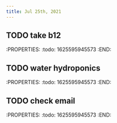 ```yaml
---
title: Jul 25th, 2021
---
```


## TODO take b12
:PROPERTIES:
:todo: 1625595945573
:END:
## TODO water hydroponics
:PROPERTIES:
:todo: 1625595945573
:END:
## TODO check email
:PROPERTIES:
:todo: 1625595945573
:END:

